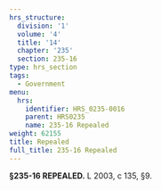 ```yaml
---
hrs_structure:
  division: '1'
  volume: '4'
  title: '14'
  chapter: '235'
  section: 235-16
type: hrs_section
tags:
  - Government
menu:
  hrs:
    identifier: HRS_0235-0016
    parent: HRS0235
    name: 235-16 Repealed
weight: 62155
title: Repealed
full_title: 235-16 Repealed
---
```

**§235-16 REPEALED.** L 2003, c 135, §9.